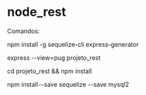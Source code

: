 # node_rest

Comandos:

npm install -g sequelize-cli express-generator

express --view=pug projeto_rest

cd projeto_rest && npm install

npm install --save sequelize --save mysql2
